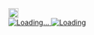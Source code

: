 <a href="http://twitter.com/tkmsaaaam">
  <img height="20" src="https://img.shields.io/twitter/follow/tkmsaaaam?label=Twitter&logo=twitter&style=flat" />
</a>
<br />
<a href="https://github.com/tkmsaaaam/">
  <img src="https://github-readme-stats.vercel.app/api?username=tkmsaaaam&count_private=true&theme=dracula" alt="Loading..." />
</a>
<a href="https://github.com/tkmsaaaam/">
  <img src="https://github-readme-stats.vercel.app/api/top-langs/?username=tkmsaaaam&theme=dracula" alt="Loading" />
</a>
